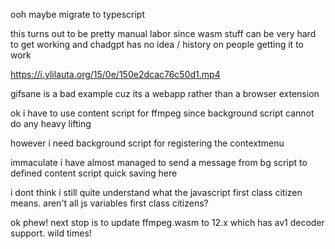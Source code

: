 ooh maybe migrate to typescript

this turns out to be pretty manual labor since wasm stuff can be very hard to get working and chadgpt has no idea / history on people getting it to work

https://i.ylilauta.org/15/0e/150e2dcac76c50d1.mp4

gifsane is a bad example cuz its a webapp rather than a browser extension

ok i have to use content script for ffmpeg since background script cannot do any heavy lifting

however i need background script for registering the contextmenu

immaculate i have almost managed to send a message from bg script to defined content script quick saving here

i dont think i still quite understand what the javascript first class citizen means. aren't all js variables first class citizens?

ok phew! next stop is to update ffmpeg.wasm to 12.x which has av1 decoder support. wild times!